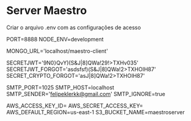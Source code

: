 # Server Maestro #

Criar o arquivo .env com as configurações de acesso

PORT=8888
NODE_ENV=development

MONGO_URL='localhost/maestro-client'

SECRETJWT='9N0}QvY)(S&J|8]QWa!29!>TXHv035'
SECRETJWT_FORGOT='asdsfsf)(S&J|8]QWa!2>TXHOIH87'
SECRET_CRYPTO_FORGOT='asJ|8]QWa!2>TXHOIH87'

SMTP_PORT=1025
SMTP_HOST=localhost
SMTP_SENDER='felipeklerkk@gmail.com'
SMTP_IGNORE=true

AWS_ACCESS_KEY_ID=
AWS_SECRET_ACCESS_KEY=
AWS_DEFAULT_REGION=us-east-1
S3_BUCKET_NAME=maestroserver
